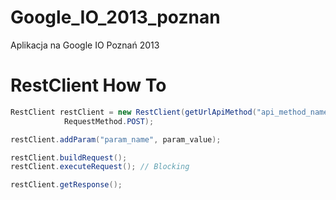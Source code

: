 Google_IO_2013_poznan
=====================

Aplikacja na Google IO Poznań 2013

RestClient How To
=====================

````java
RestClient restClient = new RestClient(getUrlApiMethod("api_method_name"),
  			RequestMethod.POST);

restClient.addParam("param_name", param_value);

restClient.buildRequest();
restClient.executeRequest(); // Blocking

restClient.getResponse();
````
